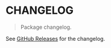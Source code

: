 # CHANGELOG

> Package changelog.

See [GitHub Releases](https://github.com/stdlib-js/datasets-liu-positive-opinion-words-en/releases) for the changelog.